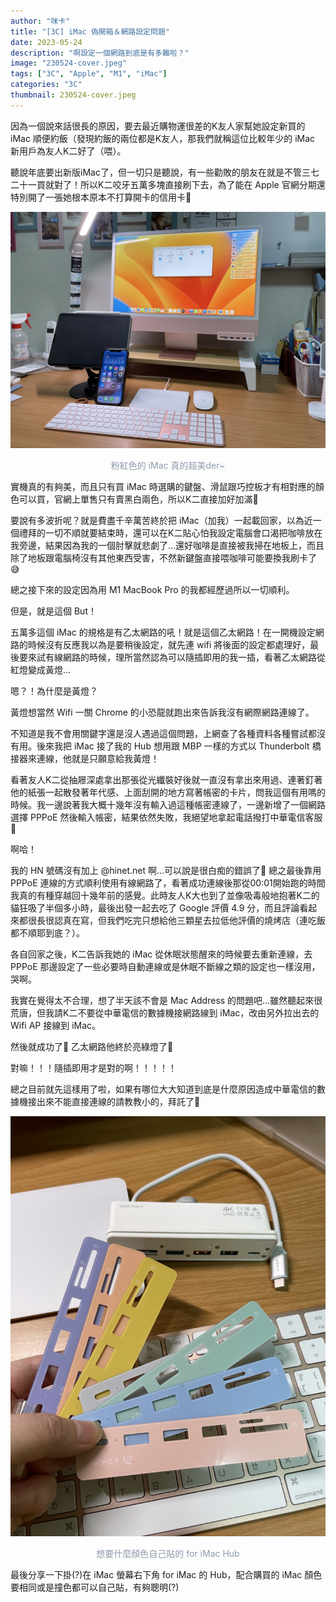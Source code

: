 ```yaml
---
author: "咪卡"
title: "[3C] iMac 偽開箱＆網路設定問題"
date: 2023-05-24
description: "啊設定一個網路到底是有多難啦？"
image: "230524-cover.jpeg"
tags: ["3C", "Apple", "M1", "iMac"]
categories: "3C"
thumbnail: 230524-cover.jpeg
---
```



因為一個說來話很長的原因，要去最近購物運很差的K友人家幫她設定新買的 iMac 順便約飯（發現約飯的兩位都是K友人，那我們就稱這位比較年少的 iMac 新用戶為友人K二好了（喂）。

<!--more-->

聽說年底要出新版iMac了，但一切只是聽說，有一些勸敗的朋友在就是不管三七二十一買就對了！所以K二咬牙五萬多塊直接刷下去，為了能在 Apple 官網分期還特別開了一張她根本原本不打算開卡的信用卡🤣

![粉紅色的 iMac 真的超美der~](230524-1.jpeg)
<center><font color="#8e9bae">粉紅色的 iMac 真的超美der~</font></center>

實機真的有夠美，而且只有買 iMac 時選購的鍵盤、滑鼠跟巧控板才有相對應的顏色可以買，官網上單售只有賣黑白兩色，所以K二直接加好加滿🤣

要說有多波折呢？就是費盡千辛萬苦終於把 iMac（加我）一起載回家，以為近一個禮拜的一切不順就要結束時，還可以在K二貼心怕我設定電腦會口渴把咖啡放在我旁邊，結果因為我的一個肘擊就悲劇了…還好咖啡是直接被我掃在地板上，而且除了地板跟電腦椅沒有其他東西受害，不然新鍵盤直接喂咖啡可能要換我刷卡了😅

總之接下來的設定因為用 M1 MacBook Pro 的我都經歷過所以一切順利。

但是，就是這個 But！

五萬多這個 iMac 的規格是有乙太網路的吼！就是這個乙太網路！在一開機設定網路的時候沒有反應我以為是要稍後設定，就先連 wifi 將後面的設定都處理好，最後要來試有線網路的時候，理所當然認為可以隨插即用的我一插，看著乙太網路從紅燈變成黃燈…

嗯？！為什麼是黃燈？

黃燈想當然 Wifi 一關 Chrome 的小恐龍就跑出來告訴我沒有網際網路連線了。

不知道是我不會用關鍵字還是沒人遇過這個問題，上網查了各種資料各種嘗試都沒有用。後來我把 iMac 接了我的 Hub 想用跟 MBP 一樣的方式以 Thunderbolt 橋接器來連線，他就是只願意給我黃燈！

看著友人K二從抽屜深處拿出那張從光纖裝好後就一直沒有拿出來用過、連著釘著他的紙張一起散發著年代感、上面刮開的地方寫著帳密的卡片，問我這個有用嗎的時候。我一邊說著我大概十幾年沒有輸入過這種帳密連線了，一邊新增了一個網路選擇 PPPoE 然後輸入帳密，結果依然失敗，我絕望地拿起電話撥打中華電信客服🥲

啊哈！

我的 HN 號碼沒有加上 @hinet.net 啊…可以說是很白痴的錯誤了🤣
總之最後靠用 PPPoE 連線的方式順利使用有線網路了，看著成功連線後那從00:01開始跑的時間我真的有種穿越回十幾年前的感覺。此時友人K大也到了並像吸毒般地抱著K二的貓狂吸了半個多小時，最後出發一起去吃了 Google 評價 4.9 分，而且評論看起來都很長很認真在寫，但我們吃完只想給他三顆星去拉低他評價的燒烤店（連吃飯都不順耶到底？）。

各自回家之後，K二告訴我她的 iMac 從休眠狀態醒來的時候要去重新連線，去 PPPoE 那邊設定了一些必要時自動連線或是休眠不斷線之類的設定也一樣沒用，哭啊。

我實在覺得太不合理，想了半天該不會是 Mac Address 的問題吧…雖然聽起來很荒唐，但我請K二不要從中華電信的數據機接網路線到 iMac，改由另外拉出去的 Wifi AP 接線到 iMac。

然後就成功了🙂 乙太網路他終於亮綠燈了🙂

對嘛！！！隨插即用才是對的啊！！！！！

總之目前就先這樣用了啦，如果有哪位大大知道到底是什麼原因造成中華電信的數據機接出來不能直接連線的請教教小的，拜託了🥲

![想要什麼顏色自己貼的 for iMac Hub](230524-2.jpeg)
<center><font color="#8e9bae">想要什麼顏色自己貼的 for iMac Hub</font></center>


最後分享一下掛(?)在 iMac 螢幕右下角 for iMac 的 Hub，配合購買的 iMac 顏色要相同或是撞色都可以自己貼，有夠聰明(?)

